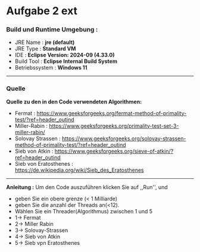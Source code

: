 # Aufgabe 2 ext

### Build und Runtime Umgebung :
- JRE Name : **jre (default)**
- JRE Type : **Standard VM**
- IDE : **Eclipse Version: 2024-09 (4.33.0)**
- Build Tool : **Eclipse Internal Build System**
- Betriebssystem : **Windows 11**

---
### Quelle
**Quelle zu den in den Code verwendeten Algorithmen:**
- Fermat : https://www.geeksforgeeks.org/fermat-method-of-primality-test/?ref=header_outind
- Miller-Rabin  : https://www.geeksforgeeks.org/primality-test-set-3-miller-rabin/
- Solovay Strassen : https://www.geeksforgeeks.org/solovay-strassen-method-of-primality-test/?ref=header_outind
- Sieb von Atkin : https://www.geeksforgeeks.org/sieve-of-atkin/?ref=header_outind
- Sieb von Eratosthenes : https://de.wikipedia.org/wiki/Sieb_des_Eratosthenes

---
**Anleitung :**
 Um den Code auszuführen klicken Sie auf ,,Run'', und 
- geben Sie ein obere grenze (< 1 Milliarde)  
- geben Sie die anzahl der Threads an(<12). 
- Wählen Sie ein Threader(Algorithmus)  zwischen 1 und 5
- 1-> Fermat
- 2-> Miller Rabin
- 3-> Solovay-Strassen
- 4-> Sieb von Atkin
- 5-> Sieb vpn Eratosthenes
